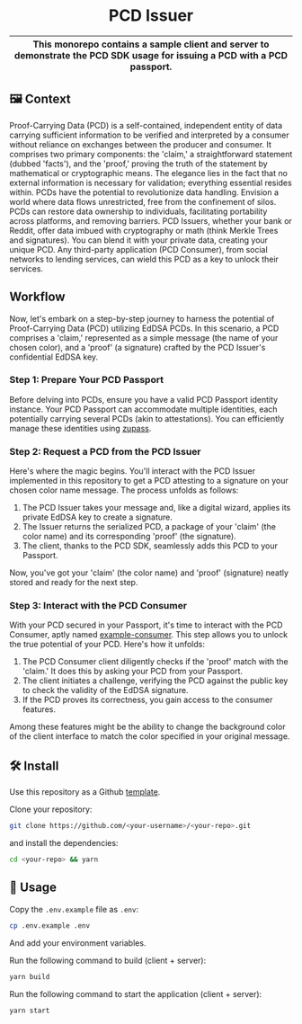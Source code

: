 <p align="center">
    <h1 align="center">
        PCD Issuer
    </h1>
</p>

| This monorepo contains a sample client and server to demonstrate the PCD SDK usage for issuing a PCD with a PCD passport. |
| ------------------------------------------------------------------------------------------------------------------------- |

## 🖼 Context

Proof-Carrying Data (PCD) is a self-contained, independent entity of data carrying sufficient information to be verified and interpreted by a consumer without reliance on exchanges between the producer and consumer. It comprises two primary components: the 'claim,' a straightforward statement (dubbed 'facts'), and the 'proof,' proving the truth of the statement by mathematical or cryptographic means. The elegance lies in the fact that no external information is necessary for validation; everything essential resides within. PCDs have the potential to revolutionize data handling. Envision a world where data flows unrestricted, free from the confinement of silos. PCDs can restore data ownership to individuals, facilitating portability across platforms, and removing barriers. PCD Issuers, whether your bank or Reddit, offer data imbued with cryptography or math (think Merkle Trees and signatures). You can blend it with your private data, creating your unique PCD. Any third-party application (PCD Consumer), from social networks to lending services, can wield this PCD as a key to unlock their services.

## Workflow

Now, let's embark on a step-by-step journey to harness the potential of Proof-Carrying Data (PCD) utilizing EdDSA PCDs. In this scenario, a PCD comprises a 'claim,' represented as a simple message (the name of your chosen color), and a 'proof' (a signature) crafted by the PCD Issuer's confidential EdDSA key.

### Step 1: Prepare Your PCD Passport
Before delving into PCDs, ensure you have a valid PCD Passport identity instance. Your PCD Passport can accommodate multiple identities, each potentially carrying several PCDs (akin to attestations). You can efficiently manage these identities using [zupass](https://github.com/proofcarryingdata/zupass/).

### Step 2: Request a PCD from the PCD Issuer
Here's where the magic begins. You'll interact with the PCD Issuer implemented in this repository to get a PCD attesting to a signature on your chosen color name message. The process unfolds as follows:

1. The PCD Issuer takes your message and, like a digital wizard, applies its private EdDSA key to create a signature.
2. The Issuer returns the serialized PCD, a package of your 'claim' (the color name) and its corresponding 'proof' (the signature).
3. The client, thanks to the PCD SDK, seamlessly adds this PCD to your Passport.

Now, you've got your 'claim' (the color name) and 'proof' (signature) neatly stored and ready for the next step.

### Step 3: Interact with the PCD Consumer
With your PCD secured in your Passport, it's time to interact with the PCD Consumer, aptly named [example-consumer](https://github.com/proofcarryingdata/example-consumer). This step allows you to unlock the true potential of your PCD. Here's how it unfolds:

1. The PCD Consumer client diligently checks if the 'proof' match with the 'claim.' It does this by asking your PCD from your Passport.
2. The client initiates a challenge, verifying the PCD against the public key to check the validity of the EdDSA signature.
3. If the PCD proves its correctness, you gain access to the consumer features.

Among these features might be the ability to change the background color of the client interface to match the color specified in your original message.

## 🛠 Install

Use this repository as a Github [template](https://github.com/proofcarryingdata/example-issuer/generate).

Clone your repository:

```bash
git clone https://github.com/<your-username>/<your-repo>.git
```

and install the dependencies:

```bash
cd <your-repo> && yarn
```

## 📜 Usage

Copy the `.env.example` file as `.env`:

```bash
cp .env.example .env
```

And add your environment variables.

Run the following command to build (client + server):

```sh
yarn build
```

Run the following command to start the application (client + server):

```bash
yarn start
```